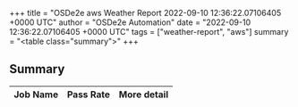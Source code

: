 +++
title = "OSDe2e aws Weather Report 2022-09-10 12:36:22.07106405 +0000 UTC"
author = "OSDe2e Automation"
date = "2022-09-10 12:36:22.07106405 +0000 UTC"
tags = ["weather-report", "aws"]
summary = "<table class=\"summary\"></table>"
+++
## Summary

| Job Name | Pass Rate | More detail |
|----------|-----------|-------------|




